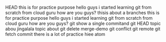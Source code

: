  HEAD
 this is for practice purpose
hello guys i started learning git from scratch from cloud guru
how are you guys?
thisis about a branches
this is for practice purpose
hello guys i started learning git from scratch from cloud guru
how are you guys?
git show a single commitand git HEAD
topic abou
jingalala
topic about git
delete merge-demo
git conflict
git remote
git fetch commit
there is a lot of practice
hiee atom 
